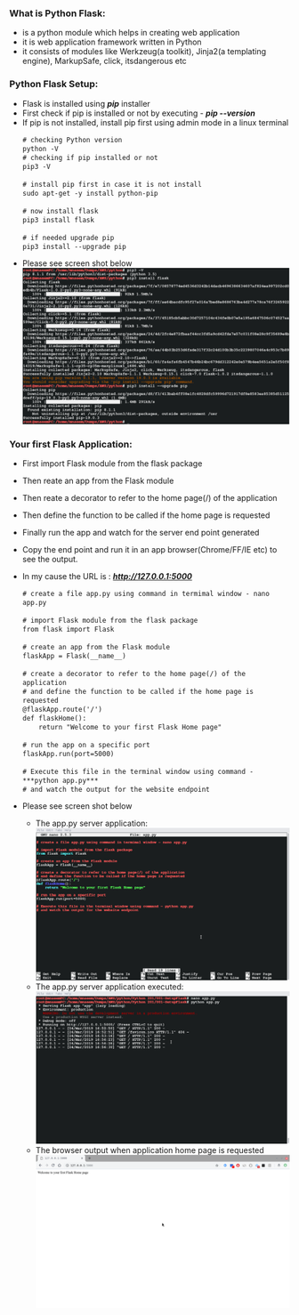 ### What is Python Flask:
  * is a python module which helps in creating web application  
  * it is web application framework written in Python
  * it consists of modules like Werkzeug(a toolkit), Jinja2(a templating engine), MarkupSafe, click, itsdangerous etc
  
### Python Flask Setup:
  * Flask is installed using ***pip*** installer
  * First check if pip is installed or not by executing - ***pip --version***
  * If pip is not installed, install pip first using admin mode in a linux terminal
    ```
    # checking Python version 
    python -V
    # checking if pip installed or not 
    pip3 -V
    
    # install pip first in case it is not install
    sudo apt-get -y install python-pip
    
    # now install flask
    pip3 install flask
    
    # if needed upgrade pip
    pip3 install --upgrade pip
    ```
  * Please see screen shot below
    ![Python versions](../images/002-01-InstallFlask.png)
    
### Your first Flask Application:
  * First import Flask module from the flask package
  * Then reate an app from the Flask module
  * Then reate a decorator to refer to the home page(/) of the application
  * Then define the function to be called if the home page is requested
  * Finally run the app and watch for the server end point generated
  * Copy the end point and run it in an app browser(Chrome/FF/IE etc) to see the output.
  * In my cause the URL is : ***http://127.0.0.1:5000***
  
    ```
    # create a file app.py using command in termimal window - nano app.py

    # import Flask module from the flask package
    from flask import Flask

    # create an app from the Flask module
    flaskApp = Flask(__name__)

    # create a decorator to refer to the home page(/) of the application
    # and define the function to be called if the home page is requested
    @flaskApp.route('/')
    def flaskHome():
        return "Welcome to your first Flask Home page"

    # run the app on a specific port
    flaskApp.run(port=5000)

    # Execute this file in the terminal window using command - ***python app.py*** 
    # and watch the output for the website endpoint
    ```
  * Please see screen shot below
    * The app.py server application:
      ![Python versions](../images/002-01-FirstFlaskAppServer.png)
    * The app.py server application executed:
      ![Python versions](../images/002-01-FirstFlaskAppOutput.png)
    * The browser output when application home page is requested
      ![Python versions](../images/002-01-FirstFlaskBrowserOutput.png)
    
      
    

